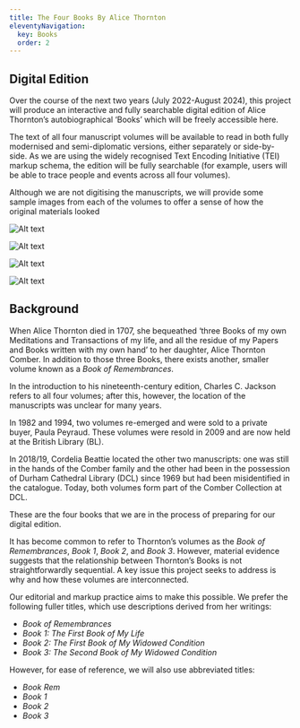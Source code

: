 ```yaml
---
title: The Four Books By Alice Thornton
eleventyNavigation:
  key: Books
  order: 2
---
```


## Digital Edition

Over the course of the next two years (July 2022-August 2024), this project will produce an interactive and fully searchable digital edition of Alice Thornton’s autobiographical ‘Books’ which will be freely accessible here.

The text of all four manuscript volumes will be available to read in both fully modernised and semi-diplomatic versions, either separately or side-by-side. As we are using the widely recognised Text Encoding Initiative (TEI) markup schema, the edition will be fully searchable (for example, users will be able to trace people and events across all four volumes).

Although we are not digitising the manuscripts, we will provide some sample images from each of the volumes to offer a sense of how the original materials looked

<div class="gallery-by-4">
  <div class="book-image">

![Alt text](/assets/img/books/Book1FrontCover.jpg "British Library, Add. MS 88897/1")

  </div>
  <div class="book-image">

![Alt text](/assets/img/books/BookRemembrancesFrontCover.jpg "Durham Cathedral Library, GB-0033-CCOM 38")

  </div>
  <div class="book-image">

![Alt text](/assets/img/books/Book2FrontCover.jpg "Durham Cathedral Library, GB-0033-CCOM 7")

  </div>
  <div class="book-image">

![Alt text](/assets/img/books/Book3FrontCover.jpg "British Library, Add. MS 88897/2")

  </div>
</div>

## Background

When Alice Thornton died in 1707, she bequeathed ‘three Books of my own Meditations and Transactions of my life, and all the residue of my Papers and Books written with my own hand’ to her daughter, Alice Thornton Comber. In addition to those three Books, there exists another, smaller volume known as a _Book of Remembrances_.

In the introduction to his nineteenth-century edition, Charles C. Jackson refers to all four volumes; after this, however, the location of the manuscripts was unclear for many years.

In 1982 and 1994, two volumes re-emerged and were sold to a private buyer, Paula Peyraud. These volumes were resold in 2009 and are now held at the British Library (BL).


In 2018/19, Cordelia Beattie located the other two manuscripts: one was still in the hands of the Comber family and the other had been in the possession of Durham Cathedral Library (DCL) since 1969 but had been misidentified in the catalogue. Today, both volumes form part of the Comber Collection at DCL.

These are the four books that we are in the process of preparing for our digital edition.

It has become common to refer to Thornton’s volumes as the _Book of Remembrances_, _Book 1_, _Book 2_, and _Book 3_. However, material evidence suggests that the relationship between Thornton’s Books is not straightforwardly sequential. A key issue this project seeks to address is why and how these volumes are interconnected.

Our editorial and markup practice aims to make this possible. We prefer the following fuller titles, which use descriptions derived from her writings:

- _Book of Remembrances_
- _Book 1: The First Book of My Life_
- _Book 2: The First Book of My Widowed Condition_
- _Book 3: The Second Book of My Widowed Condition_

However, for ease of reference, we will also use abbreviated titles:

- _Book Rem_
- _Book 1_
- _Book 2_
- _Book 3_
